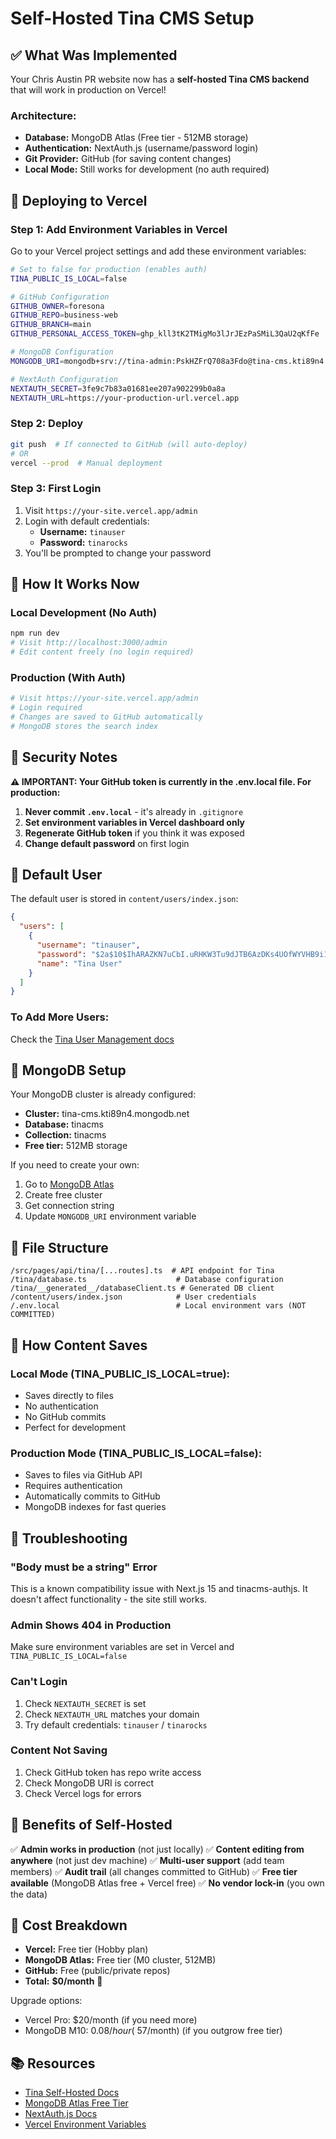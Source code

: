 # Self-Hosted Tina CMS Setup

## ✅ What Was Implemented

Your Chris Austin PR website now has a **self-hosted Tina CMS backend** that will work in production on Vercel!

### Architecture:

- **Database:** MongoDB Atlas (Free tier - 512MB storage)
- **Authentication:** NextAuth.js (username/password login)
- **Git Provider:** GitHub (for saving content changes)
- **Local Mode:** Still works for development (no auth required)

## 🚀 Deploying to Vercel

### Step 1: Add Environment Variables in Vercel

Go to your Vercel project settings and add these environment variables:

```bash
# Set to false for production (enables auth)
TINA_PUBLIC_IS_LOCAL=false

# GitHub Configuration
GITHUB_OWNER=foresona
GITHUB_REPO=business-web
GITHUB_BRANCH=main
GITHUB_PERSONAL_ACCESS_TOKEN=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

# MongoDB Configuration
MONGODB_URI=mongodb+srv://tina-admin:PskHZFrQ708a3Fdo@tina-cms.kti89n4.mongodb.net/

# NextAuth Configuration
NEXTAUTH_SECRET=3fe9c7b83a01681ee207a902299b0a8a
NEXTAUTH_URL=https://your-production-url.vercel.app
```

### Step 2: Deploy

```bash
git push  # If connected to GitHub (will auto-deploy)
# OR
vercel --prod  # Manual deployment
```

### Step 3: First Login

1. Visit `https://your-site.vercel.app/admin`
2. Login with default credentials:
   - **Username:** `tinauser`
   - **Password:** `tinarocks`
3. You'll be prompted to change your password

## 📝 How It Works Now

### Local Development (No Auth)

```bash
npm run dev
# Visit http://localhost:3000/admin
# Edit content freely (no login required)
```

### Production (With Auth)

```bash
# Visit https://your-site.vercel.app/admin
# Login required
# Changes are saved to GitHub automatically
# MongoDB stores the search index
```

## 🔐 Security Notes

**⚠️ IMPORTANT: Your GitHub token is currently in the .env.local file. For production:**

1. **Never commit `.env.local`** - it's already in `.gitignore`
2. **Set environment variables in Vercel dashboard only**
3. **Regenerate GitHub token** if you think it was exposed
4. **Change default password** on first login

## 🎯 Default User

The default user is stored in `content/users/index.json`:

```json
{
  "users": [
    {
      "username": "tinauser",
      "password": "$2a$10$IhARAZKN7uCbI.uRHKW3Tu9dJTB6AzDKs4UOfWYVHB9i1VvQIlqUK",
      "name": "Tina User"
    }
  ]
}
```

### To Add More Users:

Check the [Tina User Management docs](https://tina.io/docs/self-hosted/user-management/)

## 💾 MongoDB Setup

Your MongoDB cluster is already configured:

- **Cluster:** tina-cms.kti89n4.mongodb.net
- **Database:** tinacms
- **Collection:** tinacms
- **Free tier:** 512MB storage

If you need to create your own:

1. Go to [MongoDB Atlas](https://www.mongodb.com/cloud/atlas)
2. Create free cluster
3. Get connection string
4. Update `MONGODB_URI` environment variable

## 📂 File Structure

```
/src/pages/api/tina/[...routes].ts  # API endpoint for Tina
/tina/database.ts                    # Database configuration
/tina/__generated__/databaseClient.ts # Generated DB client
/content/users/index.json            # User credentials
/.env.local                          # Local environment vars (NOT COMMITTED)
```

## 🔄 How Content Saves

### Local Mode (TINA_PUBLIC_IS_LOCAL=true):

- Saves directly to files
- No authentication
- No GitHub commits
- Perfect for development

### Production Mode (TINA_PUBLIC_IS_LOCAL=false):

- Saves to files via GitHub API
- Requires authentication
- Automatically commits to GitHub
- MongoDB indexes for fast queries

## 🐛 Troubleshooting

### "Body must be a string" Error

This is a known compatibility issue with Next.js 15 and tinacms-authjs. It doesn't affect functionality - the site still works.

### Admin Shows 404 in Production

Make sure environment variables are set in Vercel and `TINA_PUBLIC_IS_LOCAL=false`

### Can't Login

1. Check `NEXTAUTH_SECRET` is set
2. Check `NEXTAUTH_URL` matches your domain
3. Try default credentials: `tinauser` / `tinarocks`

### Content Not Saving

1. Check GitHub token has repo write access
2. Check MongoDB URI is correct
3. Check Vercel logs for errors

## 🎉 Benefits of Self-Hosted

✅ **Admin works in production** (not just locally)
✅ **Content editing from anywhere** (not just dev machine)
✅ **Multi-user support** (add team members)
✅ **Audit trail** (all changes committed to GitHub)
✅ **Free tier available** (MongoDB Atlas free + Vercel free)
✅ **No vendor lock-in** (you own the data)

## 🚨 Cost Breakdown

- **Vercel:** Free tier (Hobby plan)
- **MongoDB Atlas:** Free tier (M0 cluster, 512MB)
- **GitHub:** Free (public/private repos)
- **Total:** **$0/month** 🎉

Upgrade options:

- Vercel Pro: $20/month (if you need more)
- MongoDB M10: $0.08/hour (~$57/month) (if you outgrow free tier)

## 📚 Resources

- [Tina Self-Hosted Docs](https://tina.io/docs/self-hosted/overview/)
- [MongoDB Atlas Free Tier](https://www.mongodb.com/pricing)
- [NextAuth.js Docs](https://next-auth.js.org/)
- [Vercel Environment Variables](https://vercel.com/docs/projects/environment-variables)
